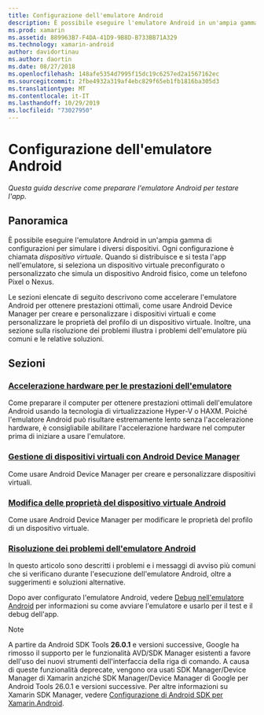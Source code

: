 ```yaml
---
title: Configurazione dell'emulatore Android
description: È possibile eseguire l'emulatore Android in un'ampia gamma di configurazioni per simulare i diversi dispositivi. Questa guida descrive come preparare l'emulatore Android per testare l'app.
ms.prod: xamarin
ms.assetid: 889963B7-F4DA-41D9-9B8D-B733BB71A329
ms.technology: xamarin-android
author: davidortinau
ms.author: daortin
ms.date: 08/27/2018
ms.openlocfilehash: 148afe5354d7995f15dc19c6257ed2a1567162ec
ms.sourcegitcommit: 2fbe4932a319af4ebc829f65eb1fb1816ba305d3
ms.translationtype: MT
ms.contentlocale: it-IT
ms.lasthandoff: 10/29/2019
ms.locfileid: "73027950"
---
```

# <a name="android-emulator-setup"></a>Configurazione dell'emulatore Android

_Questa guida descrive come preparare l'emulatore Android per testare l'app._

## <a name="overview"></a>Panoramica

È possibile eseguire l'emulatore Android in un'ampia gamma di configurazioni per simulare i diversi dispositivi. Ogni configurazione è chiamata _dispositivo virtuale_. Quando si distribuisce e si testa l'app nell'emulatore, si seleziona un dispositivo virtuale preconfigurato o personalizzato che simula un dispositivo Android fisico, come un telefono Pixel o Nexus.

Le sezioni elencate di seguito descrivono come accelerare l'emulatore Android per ottenere prestazioni ottimali, come usare Android Device Manager per creare e personalizzare i dispositivi virtuali e come personalizzare le proprietà del profilo di un dispositivo virtuale. Inoltre, una sezione sulla risoluzione dei problemi illustra i problemi dell'emulatore più comuni e le relative soluzioni.

## <a name="sections"></a>Sezioni

### <a name="hardware-acceleration-for-emulator-performanceandroidget-startedinstallationandroid-emulatorhardware-accelerationmd"></a>[Accelerazione hardware per le prestazioni dell'emulatore](~/android/get-started/installation/android-emulator/hardware-acceleration.md)

Come preparare il computer per ottenere prestazioni ottimali dell'emulatore Android usando la tecnologia di virtualizzazione Hyper-V o HAXM. Poiché l'emulatore Android può risultare estremamente lento senza l'accelerazione hardware, è consigliabile abilitare l'accelerazione hardware nel computer prima di iniziare a usare l'emulatore.

### <a name="managing-virtual-devices-with-the-android-device-managerandroidget-startedinstallationandroid-emulatordevice-managermd"></a>[Gestione di dispositivi virtuali con Android Device Manager](~/android/get-started/installation/android-emulator/device-manager.md)

Come usare Android Device Manager per creare e personalizzare dispositivi virtuali.

### <a name="editing-android-virtual-device-propertiesandroidget-startedinstallationandroid-emulatordevice-propertiesmd"></a>[Modifica delle proprietà del dispositivo virtuale Android](~/android/get-started/installation/android-emulator/device-properties.md)

Come usare Android Device Manager per modificare le proprietà del profilo di un dispositivo virtuale.

### <a name="android-emulator-troubleshootingandroidget-startedinstallationandroid-emulatortroubleshootingmd"></a>[Risoluzione dei problemi dell'emulatore Android](~/android/get-started/installation/android-emulator/troubleshooting.md)

In questo articolo sono descritti i problemi e i messaggi di avviso più comuni che si verificano durante l'esecuzione dell'emulatore Android, oltre a suggerimenti e soluzioni alternative.

Dopo aver configurato l'emulatore Android, vedere [Debug nell'emulatore Android](~/android/deploy-test/debugging/debug-on-emulator.md) per informazioni su come avviare l'emulatore e usarlo per il test e il debug dell'app.

> [!NOTE]
> A partire da Android SDK Tools **26.0.1** e versioni successive, Google ha rimosso il supporto per le funzionalità AVD/SDK Manager esistenti a favore dell'uso dei nuovi strumenti dell'interfaccia della riga di comando. A causa di queste funzionalità deprecate, vengono ora usati SDK Manager/Device Manager di Xamarin anziché SDK Manager/Device Manager di Google per Android Tools 26.0.1 e versioni successive. Per altre informazioni su Xamarin SDK Manager, vedere [Configurazione di Android SDK per Xamarin.Android](~/android/get-started/installation/android-sdk.md).
